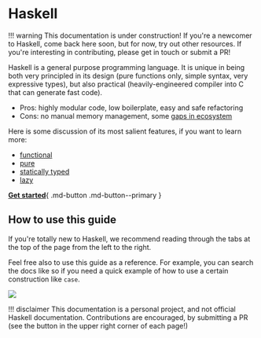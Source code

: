 # Haskell

!!! warning
    This documentation is under construction! If you're a newcomer to Haskell, come back here soon, but for now, try out other resources. If you're interesting in contributing, please get in touch or submit a PR!

Haskell is a general purpose programming language. It is unique in being both very principled in its design (pure functions only, simple syntax, very expressive types), but also practical (heavily-engineered compiler into C that can generate fast code).

- Pros: highly modular code, low boilerplate, easy and safe refactoring
- Cons: no manual memory management, some [gaps in ecosystem](https://github.com/Gabriella439/post-rfc/blob/main/sotu.md)

Here is some discussion of its most salient features, if you want to learn more:

- [functional]()
- [pure]()
- [statically typed]()
- [lazy]()


[**Get started**](gettingstarted/overview.md){ .md-button .md-button--primary }

## How to use this guide

If you're totally new to Haskell, we recommend reading through the tabs at the top of the page from the left to the right.

Feel free also to use this guide as a reference. For example, you can search the docs like so if you need a quick example of how to use a certain construction like `case`.

![](/img/search.png)


!!! disclaimer
    This documentation is a personal project, and not official Haskell documentation. Contributions are encouraged, by submitting a PR (see the button in the upper right corner of each page!)
